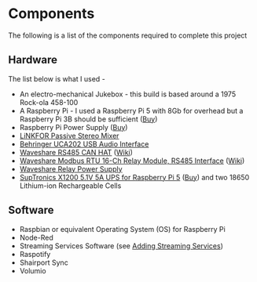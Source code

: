 # Components

The following is a list of the components required to complete this project

## Hardware

The list below is what I used - 

* An electro-mechanical Jukebox - this build is based around a 1975 Rock-ola 458-100
* A Raspberry Pi - I used a Raspberry Pi 5 with 8Gb for overhead but a Raspberry Pi 3B should be sufficient ([Buy](https://thepihut.com/products/raspberry-pi-5))
* Raspberry Pi Power Supply  ([Buy](https://thepihut.com/products/raspberry-pi-27w-usb-c-power-supply))
* [LiNKFOR Passive Stereo Mixer](https://www.amazon.co.uk/LiNKFOR-Passive-Stereo-Mixer-Gold-Plated/dp/B0FHQ8PKBY)
* [Behringer UCA202 USB Audio Interface](https://www.behringer.com/product.html?modelCode=0805-AAC)
* [Waveshare RS485 CAN HAT](https://www.waveshare.com/rs485-can-hat.htm) ([Wiki](https://www.waveshare.com/rs485-can-hat.htm))
* [Waveshare Modbus RTU 16-Ch Relay Module, RS485 Interface](https://www.waveshare.com/modbus-rtu-relay-16ch.htm) ([Wiki](https://www.waveshare.com/wiki/Modbus_RTU_Relay_16CH))
* [Waveshare Relay Power Supply](https://www.waveshare.com/product/accessories/power-heat-sinks/power-supply/psu-5v5a-5.5-2.1.htm)
* [SupTronics X1200 5.1V 5A UPS for Raspberry Pi 5](https://www.waveshare.com/product/accessories/power-heat-sinks/power-supply/psu-5v5a-5.5-2.1.htm) ([Buy](https://thepihut.com/products/suptronics-x1200-5-1v-5a-ups-for-raspberry-pi-5)) and two 18650 Lithium-ion Rechargeable Cells 

## Software

* Raspbian or equivalent Operating System (OS) for Raspberry Pi
* Node-Red
* Streaming Services Software (see [Adding Streaming Services](/docs/streaming.md))
 * Raspotify 
 * Shairport Sync
 * Volumio